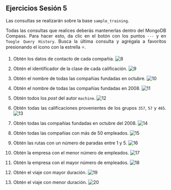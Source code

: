 ## Ejercicios Sesión 5

<div style="text-align: justify;">

Las consultas se realizarán sobre la base `sample_training`.

Todas las consultas que realices deberás mantenerlas dentro del MongoDB Compass. Para hacer esto, da clic en el botón con los puntos `···` y en `Toogle Query History`. Busca la última consulta y agrégala a favoritos presionando el ícono con la estrella :star:.

1. Obtén los datos de contacto de cada compañía.
![8](img/08.png)

2. Obtén el identificador de la clase de cada calificación.
![9](img/09.png)

3. Obtén el nombre de todas las compañias fundadas en octubre.
![10](img/10.png)

4. Obtén el nombre de todas las compañías fundadas en 2008.
![11](img/11.png)

5. Obtén todos los *post* del autor `machine`.
![12](img/12.png)

6. Obtén todas las calificaciones provenientes de los grupos `357`, `57` y `465`.
![13](img/13.png)

7. Obtén todas las compañías fundadas en octubre del 2008.
![14](img/14.png)

8. Obtén todas las compañias con más de 50 empleados. 
![15](img/15.png)

9. Obtén las rutas con un número de paradas entre 1 y 5.
![16](img/16.png)

10. Obtén la empresa con el menor número de empleados.
![17](img/17.png)

11. Obtén la empresa con el mayor número de empleados.
![18](img/18.png)

12. Obtén el viaje con mayor duración.
![19](img/19.png)

13. Obtén el viaje con menor duración.
![20](img/20.png)

<br/>

</div>

